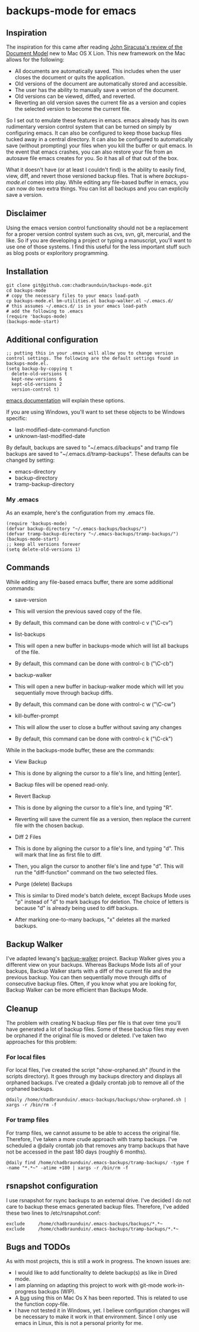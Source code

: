 
# backups-mode for emacs

## Inspiration
The inspiration for this came after reading [John Siracusa's review of the Document Model](http://arstechnica.com/apple/reviews/2011/07/mac-os-x-10-7.ars/7#document-model) new to Mac OS X Lion. This new framework on the Mac allows for the following:

* All documents are automatically saved. This includes when the user closes the document or quits the application.
* Old versions of the document are automatically stored and accessible.
* The user has the ability to manually save a verion of the document.
* Old versions can be viewed, diffed, and reverted.
* Reverting an old version saves the current file as a version and copies the selected version to become the current file.

So I set out to emulate these features in emacs. emacs already has its own rudimentary version control system that can be turned on simply by configuring emacs. It can also be configured to keep those backup files tucked away in a central directory. It can also be configured to automatically save (without prompting) your files when you kill the buffer or quit emacs. In the event that emacs crashes, you can also restore your file from an autosave file emacs creates for you. So it has all of that out of the box.

What it doesn't have (or at least I couldn't find) is the ability to easily find, view, diff, and revert those versioned backup files. That is where *backups-mode.el* comes into play. While editing any file-based buffer in emacs, you can now do two extra things. You can list all backups and you can explicily save a version.

## Disclaimer
Using the emacs version control functionality should not be a replacement for a proper version control system such as cvs, svn, git, mercurial, and the like. So if you are developing a project or typing a manuscript, you'll want to use one of those systems. I find this useful for the less important stuff such as blog posts or exploritory programming.

## Installation
    git clone git@github.com:chadbraunduin/backups-mode.git
    cd backups-mode
    # copy the necessary files to your emacs load-path
    cp backups-mode.el bm-utilities.el backup-walker.el ~/.emacs.d/
    # this assumes ~/.emacs.d/ is in your emacs load-path
    # add the following to .emacs
    (require 'backups-mode)
    (backups-mode-start)

## Additional configuration
    ;; putting this in your .emacs will allow you to change version control settings. The following are the default settings found in backups-mode.el.
    (setq backup-by-copying t
      delete-old-versions t
      kept-new-versions 6
      kept-old-versions 2
      version-control t)
[emacs documentation](http://www.gnu.org/software/emacs/elisp/html_node/Numbered-Backups.html) will explain these options.

If you are using Windows, you'll want to set these objects to be Windows specific:

* last-modified-date-command-function
* unknown-last-modified-date

By default, backups are saved to "~/.emacs.d/backups" and tramp file backups are saved to "~/.emacs.d/tramp-backups". These defaults can be changed by setting:

* emacs-directory
* backup-directory
* tramp-backup-directory

### My .emacs
As an example, here's the configuration from my .emacs file.

    (require 'backups-mode)
    (defvar backup-directory "~/.emacs-backups/backups/")
    (defvar tramp-backup-directory "~/.emacs-backups/tramp-backups/")
    (backups-mode-start)
    ;; keep all versions forever
    (setq delete-old-versions 1)

## Commands
While editing any file-based emacs buffer, there are some additional commands:

* save-version
 * This will version the previous saved copy of the file.
 * By default, this command can be done with control-c v ("\C-cv")

* list-backups
 * This will open a new buffer in backups-mode which will list all backups of the file.
 * By default, this command can be done with control-c b ("\C-cb")

* backup-walker
 * This will open a new buffer in backup-walker mode which will let you sequentially move through backup diffs.
 * By default, this command can be done with control-c w ("\C-cw")
 
* kill-buffer-prompt
 * This will allow the user to close a buffer without saving any changes
 * By default, this command can be done with control-c k ("\C-ck")
 
While in the backups-mode buffer, these are the commands:

* View Backup
 * This is done by aligning the cursor to a file's line, and hitting \[enter\]. 
 * Backup files will be opened read-only.

* Revert Backup
 * This is done by aligning the cursor to a file's line, and typing "R".
 * Reverting will save the current file as a version, then replace the current file with the chosen backup.

* Diff 2 Files
 * This is done by aligning the cursor to a file's line, and typing "d". This will mark that line as first file to diff. 
 * Then, you align the cursor to another file's line and type "d". This will run the "diff-function" command on the two selected files.
 
* Purge (delete) Backups
 * This is similar to Dired mode's batch delete, except Backups Mode uses "p" instead of "d" to mark backups for deletion. The choice of letters is because "d" is already being used to diff backups.
 * After marking one-to-many backups, "x" deletes all the marked backups.
 
## Backup Walker
I've adapted lewang's [backup-walker](https://github.com/lewang/backup-walker) project. Backup Walker gives you a different view on your backups. Whereas Backups Mode lists all of your backups, Backup Walker starts with a diff of the current file and the previous backup. You can then sequentially move through diffs of consecutive backup files. Often, if you know what you are looking for, Backup Walker can be more efficient than Backups Mode.

## Cleanup
The problem with creating N backup files per file is that over time you'll have generated a lot of backup files. Some of these backup files may even be orphaned if the original file is moved or deleted. I've taken two approaches for this problem:

### For local files
For local files, I've created the script "show-orphaned.sh" (found in the scripts directory). It goes through my backups directory and displays all orphaned backups. I've created a @daily crontab job to remove all of the orphaned backups.

    @daily /home/chadbraunduin/.emacs-backups/backups/show-orphaned.sh | xargs -r /bin/rm -f
    
### For tramp files
For tramp files, we cannot assume to be able to access the original file. Therefore, I've taken a more crude approach with tramp backups. I've scheduled a @daily crontab job that removes any tramp backups that have not be accessed in the past 180 days (roughly 6 months).

    @daily find /home/chadbraunduin/.emacs-backups/tramp-backups/ -type f -name "*.*~" -atime +180 | xargs -r /bin/rm -f

## rsnapshot configuration
I use rsnapshot for rsync backups to an external drive. I've decided I do not care to backup these emacs generated backup files. Therefore, I've added these two lines to /etc/rsnapshot.conf:

    exclude		/home/chadbraunduin/.emacs-backups/backups/*.*~
    exclude		/home/chadbraunduin/.emacs-backups/tramp-backups/*.*~

## Bugs and TODOs
As with most projects, this is still a work in progress. The known issues are:

* I would like to add functionality to delete backup(s) as like in Dired mode.
* I am planning on adapting this project to work with git-mode work-in-progress backups (WIP).
* A [bug](https://github.com/chadbraunduin/backups-mode/issues/1) using this on Mac Os X has been reported. This is related to use the function copy-file. 
* I have not tested it in Windows, yet. I believe configuration changes will be necessary to make it work in that environment. Since I only use emacs in Linux, this is not a personal priority for me.
